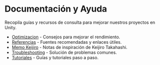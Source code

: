 # Documentación y Ayuda

Recopila guías y recursos de consulta para mejorar nuestros proyectos en Unity.

- [Optimizacion](Optimizacion/README.md) - Consejos para mejorar el rendimiento.
- [Referencias](Referencias/README.md) - Fuentes recomendadas y enlaces útiles.
- [Memo Keijiro](Referencias/keijiro_memo.md) - Notas de inspiración de Keijiro Takahashi.
- [Troubleshooting](Troubleshooting/README.md) - Solución de problemas comunes.
- [Tutoriales](Tutorials/README.md) - Guías y tutoriales paso a paso.

